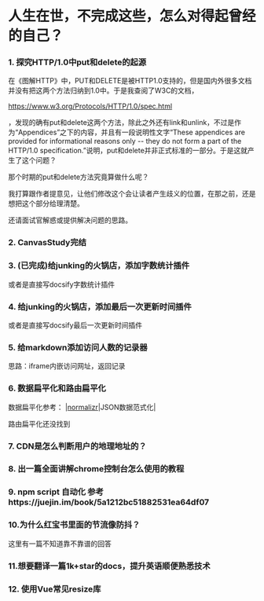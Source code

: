# 人生在世，不完成这些，怎么对得起曾经的自己？

### 1. 探究HTTP/1.0中put和delete的起源

在《图解HTTP》中，PUT和DELETE是被HTTP1.0支持的，但是国内外很多文档并没有把这两个方法归纳到1.0中。于是我查阅了W3C的文档，

https://www.w3.org/Protocols/HTTP/1.0/spec.html

，发现的确有put和delete这两个方法，除此之外还有link和unlink，不过是作为“Appendices”之下的内容，并且有一段说明性文字“These appendices are provided for informational reasons only -- they do not form a part of the HTTP/1.0 specification.”说明，put和delete并非正式标准的一部分。于是这就产生了这个问题？

那个时期的put和delete方法究竟算做什么呢？

我打算跟作者提意见，让他们修改这个会让读者产生歧义的位置，在那之前，还是想把这个部分给理清楚。

还请面试官解惑或提供解决问题的思路。

### 2. CanvasStudy完结

### 3. (已完成)给junking的火锅店，添加字数统计插件
或者是直接写docsify字数统计插件

### 4. 给junking的火锅店，添加最后一次更新时间插件
或者是直接写docsify最后一次更新时间插件

### 5. 给markdown添加访问人数的记录器
思路：iframe内嵌访问网址，返回记录

### 6. 数据扁平化和路由扁平化

数据扁平化参考：
|[normalizr](https://github.com/paularmstrong/normalizr)|JSON数据范式化|

路由扁平化还没找到

### 7. CDN是怎么判断用户的地理地址的？

### 8. 出一篇全面讲解chrome控制台怎么使用的教程

### 9. npm script 自动化 参考https://juejin.im/book/5a1212bc51882531ea64df07

### 10.为什么红宝书里面的节流像防抖？

这里有一篇不知道靠不靠谱的回答

### 11.想要翻译一篇1k+star的docs，提升英语顺便熟悉技术

### 12. 使用Vue常见resize库
